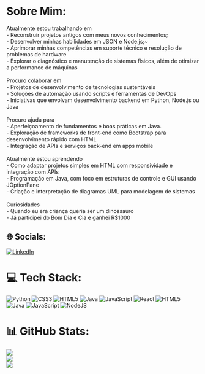 # Sobre Mim:
Atualmente estou trabalhando em<br>- Reconstruir projetos antigos com meus novos conhecimentos;<br>- Desenvolver minhas habilidades em JSON e Node.js;~<br>- Aprimorar minhas competências em suporte técnico e resolução de problemas de hardware<br>- Explorar o diagnóstico e manutenção de sistemas físicos, além de otimizar a performance de máquinas<br><br>Procuro colaborar em<br>- Projetos de desenvolvimento de tecnologias sustentáveis<br>- Soluções de automação usando scripts e ferramentas de DevOps<br>- Iniciativas que envolvam desenvolvimento backend em Python, Node.js ou Java<br><br>Procuro ajuda para<br>- Aperfeiçoamento de fundamentos e boas práticas em Java.<br>- Exploração de frameworks de front-end como Bootstrap para desenvolvimento rápido com HTML<br>- Integração de APIs e serviços back-end em apps mobile<br><br>Atualmente estou aprendendo<br>- Como adaptar projetos simples em HTML com responsividade e integração com APIs<br>- Programação em Java, com foco em estruturas de controle e GUI usando JOptionPane<br>- Criação e interpretação de diagramas UML para modelagem de sistemas<br><br>Curiosidades<br>- Quando eu era criança queria ser um dinossauro<br>- Já participei do Bom Dia e Cia e ganhei R$1000 


## 🌐 Socials:
[![LinkedIn](https://img.shields.io/badge/LinkedIn-%230077B5.svg?logo=linkedin&logoColor=white)](https://linkedin.com/in/www.linkedin.com/in/diogomacedo-ti) 

# 💻 Tech Stack:
![Python](https://img.shields.io/badge/python-3670A0?style=for-the-badge&logo=python&logoColor=ffdd54) ![CSS3](https://img.shields.io/badge/css3-%231572B6.svg?style=for-the-badge&logo=css3&logoColor=white) ![HTML5](https://img.shields.io/badge/html5-%23E34F26.svg?style=for-the-badge&logo=html5&logoColor=white) ![Java](https://img.shields.io/badge/java-%23ED8B00.svg?style=for-the-badge&logo=openjdk&logoColor=white) ![JavaScript](https://img.shields.io/badge/javascript-%23323330.svg?style=for-the-badge&logo=javascript&logoColor=%23F7DF1E) ![React](https://img.shields.io/badge/react-%2320232a.svg?style=for-the-badge&logo=react&logoColor=%2361DAFB) ![HTML5](https://img.shields.io/badge/html5-%23E34F26.svg?style=for-the-badge&logo=html5&logoColor=white) ![Java](https://img.shields.io/badge/java-%23ED8B00.svg?style=for-the-badge&logo=openjdk&logoColor=white) ![JavaScript](https://img.shields.io/badge/javascript-%23323330.svg?style=for-the-badge&logo=javascript&logoColor=%23F7DF1E) ![NodeJS](https://img.shields.io/badge/node.js-6DA55F?style=for-the-badge&logo=node.js&logoColor=white)
# 📊 GitHub Stats:
![](https://github-readme-stats.vercel.app/api?username=diogomacedo-ti&theme=dark&hide_border=false&include_all_commits=false&count_private=false)<br/>
![](https://github-readme-streak-stats.herokuapp.com/?user=diogomacedo-ti&theme=dark&hide_border=false)<br/>
![](https://github-readme-stats.vercel.app/api/top-langs/?username=diogomacedo-ti&theme=dark&hide_border=false&include_all_commits=false&count_private=false&layout=compact)

